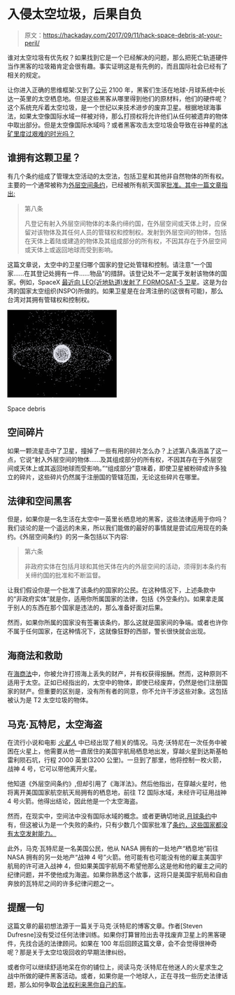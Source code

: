 # 入侵太空垃圾，后果自负

> 原文：<https://hackaday.com/2017/09/11/hack-space-debris-at-your-peril/>

谁对太空垃圾有优先权？如果找到它是一个已经解决的问题，那么把死亡轨道硬件当作黑客的垃圾箱肯定会很有趣。事实证明这是有先例的，而且国际社会已经有了相关的规定。

让你进入正确的思维框架:又到了[公元](http://hackaday.com/2017/07/11/bicycling-in-space/) 2100 年，黑客们生活在地球-月球系统中长达一英里的太空栖息地。但是这些黑客从哪里得到他们的原材料，他们的硬件呢？这个系统充斥着太空垃圾，是一个世纪以来技术进步的废弃卫星。根据地球海事法，如果太空像国际水域一样被对待，那么打捞权将允许他们从任何被遗弃的物体中取出部分。但是太空像国际水域吗？或者黑客攻击太空垃圾会导致在谷神星的[冰矿里度过艰难的时光吗？](https://en.wikipedia.org/wiki/Ceres_(dwarf_planet)#Internal_structure)

## 谁拥有这颗卫星？

有几个条约组成了管理太空活动的太空法，包括卫星和其他非自然物体的所有权。主要的一个通常被称为[外层空间条约](http://www.unoosa.org/oosa/en/ourwork/spacelaw/treaties/outerspacetreaty.html)，已经被所有航天国家[批准。其中一篇文章指出:](http://www.unoosa.org/oosa/en/ourwork/spacelaw/treaties/status/index.html)

> 第八条
> 
> 凡登记有射入外层空间物体的本条约缔约国，在外层空间或天体上时，应保留对该物体及其任何人员的管辖权和控制权。发射到外层空间的物体，包括在天体上着陆或建造的物体及其组成部分的所有权，不因其存在于外层空间或天体上或返回地球而受到影响。

这篇文章说，太空中的卫星归哪个国家的登记处管辖和控制。请注意“一个国家……在其登记处拥有一件……物品”的措辞。该登记处不一定属于发射该物体的国家。例如，SpaceX [最近向 LEO(近地轨道)发射了 FORMOSAT-5 卫星](http://www.spacex.com/sites/spacex/files/formosat5presskit.pdf)。这是为台湾的国家太空组织(NSPO)所做的。如果卫星是在台湾注册的(这很有可能)，那么台湾对其拥有管辖权和控制权。

![Space debris](img/48f0837c275a97ea42b22ec84f9c9eed.png)

Space debris

## 空间碎片

如果一颗流星击中了卫星，撞掉了一些有用的碎片怎么办？上述第八条涵盖了这一点，它说“射入外层空间的物体……及其组成部分的所有权，不因其存在于外层空间或天体上或其返回地球而受影响。”“组成部分”意味着，即使卫星被粉碎成许多独立的碎片，这些碎片仍然属于注册国的管辖范围，无论这些碎片在哪里。

## 法律和空间黑客

但是，如果你是一名生活在太空中一英里长栖息地的黑客，这些法律适用于你吗？我们谈论的是一个遥远的未来，所以我们能做的最好的事情就是尝试应用现在的条约。《外层空间条约》的另一条包括以下内容:

> 第六条
> 
> 非政府实体在包括月球和其他天体在内的外层空间的活动，须得到本条约有关缔约国的批准和不断监督。

让我们假设你是一个批准了该条约的国家的公民。在这种情况下，上述条款中的“非政府实体”就是你，适用你所属国家的法律，包括《外空条约》。如果拿走属于别人的东西在那个国家是违法的，那么准备好面对后果。

然而，如果你所属的国家没有签署该条约，那么这就是国家间的争端。或者也许你不属于任何国家，在这种情况下，这就像狂野的西部，警长很快就会出现。

## 海商法和救助

在[海商法](https://en.wikipedia.org/wiki/Admiralty_law#Salvage_and_treasure_salvage)中，你被允许打捞海上丢失的财产，并有权获得报酬。然而，这种原则不适用于太空。正如已经指出的，太空中的物体，即使已经废弃，仍然是他们注册国家的财产。但重要的区别是，没有所有者的同意，你不允许干涉这些对象。这包括被认为是 T2 太空垃圾的物体。

## 马克·瓦特尼，太空海盗

在流行小说和电影 *[火星人](https://hackaday.com/2015/08/04/the-martian-a-landmark-change-in-how-sci-fi-is-written/)* 中已经出现了相关的情况。马克·沃特尼在一次任务中被困在火星上，他需要从他一直居住的美国宇航局栖息地出发，穿越火星到达斯基帕雷利陨石坑，行程 2000 英里(3200 公里)。一旦到了那里，他将控制一枚火箭，战神 4 号，它可以带他离开火星。

他知道《外层空间条约》,但却引用了《海洋法》。然后他指出，在穿越火星时，他将离开美国国家航空航天局拥有的栖息地，前往 T2 国际水域，未经许可征用战神 4 号火箭。他得出结论，因此他是一个太空海盗。

然而，在现实中，空间法中没有国际水域的概念。或者更确切地说,[月球条约](http://www.unoosa.org/oosa/en/ourwork/spacelaw/treaties/moon-agreement.html)中有，但这被认为是一个失败的条约，只有少数几个国家批准了[条约，这些国家都没有太空发射能力。](http://www.unoosa.org/oosa/en/ourwork/spacelaw/treaties/status/index.html)

此外，马克·瓦特尼是一名美国公民，他从 NASA 拥有的一处地产“栖息地”前往 NASA 拥有的另一处地产“战神 4 号”火箭。他可能有也可能没有他的雇主美国宇航局的许可进入战神 4，但如果美国宇航局不希望他那么这是他和他的雇主之间的纪律问题，并不使他成为海盗。如果你熟悉这个故事，这将只是美国宇航局和自由奔放的瓦特尼之间的许多纪律问题之一。

## 提醒一句

这篇文章的最初想法源于一篇关于马克·沃特尼的博客文章。作者[Steven Dufresne]没有受过任何法律训练。如果你打算冒险出去寻找废弃卫星上的黑客硬件，先找合适的法律顾问。如果在 100 年后回顾这篇文章，会不会觉得很神奇呢？那是关于太空垃圾回收的早期法律纠纷。

或者你可以继续舒适地呆在你的铺位上，阅读马克·沃特尼在他迷人的火星求生之战中所做的硬件黑客活动。或者，如果你是一个地球人，正在寻找一些历史法律话题，那么如何争取[合法权利来黑你自己的车](https://hackaday.com/2015/10/30/eff-granted-dmca-exemption-hacking-your-own-car-is-legal-for-now/)。